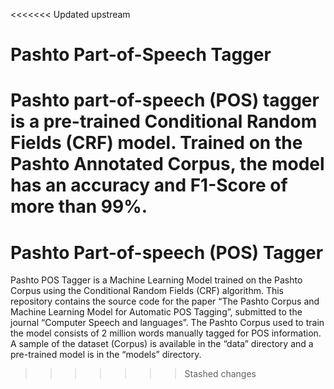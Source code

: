 <<<<<<< Updated upstream
# Pashto Part-of-Speech Tagger
Pashto part-of-speech (POS) tagger is a pre-trained Conditional Random Fields (CRF) model. Trained on the Pashto Annotated Corpus, the model has an accuracy and F1-Score of more than 99%.
=======
# Pashto Part-of-speech (POS) Tagger
Pashto POS Tagger is a Machine Learning Model trained on the Pashto Corpus using the Conditional Random Fields (CRF) algorithm.
This repository contains the source code for the paper “The Pashto Corpus and Machine Learning Model for Automatic POS Tagging”, submitted to the journal “Computer Speech and languages”.
The Pashto Corpus used to train the model consists of 2 million words manually tagged for POS information. A sample of the dataset (Corpus) is available in the “data” directory and a pre-trained model is in the “models” directory. 
>>>>>>> Stashed changes
